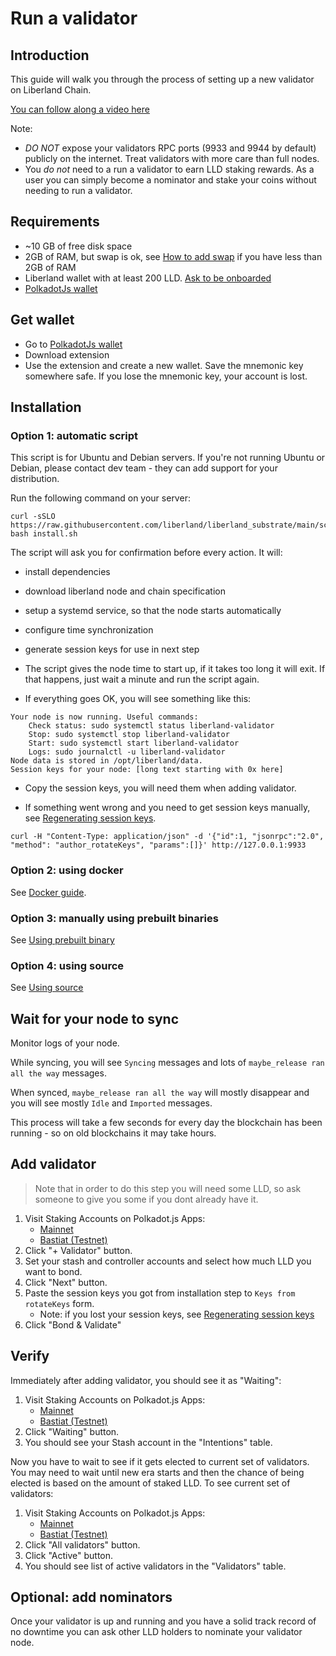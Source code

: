 # Run a validator

## Introduction

This guide will walk you through the process of setting up a new validator on Liberland Chain.

[You can follow along a video here](https://www.youtube.com/watch?v=dV0fK1eqSZY)

Note:
* *DO NOT* expose your validators RPC ports (9933 and 9944 by default) publicly on the internet. Treat validators with more care than full nodes.
* You *do not* need to a run a validator to earn LLD staking rewards. As a user you can simply become a nominator and stake your coins without needing to run a validator.

## Requirements

* ~10 GB of free disk space
* 2GB of RAM, but swap is ok, see [How to add swap](https://www.cloudsigma.com/adding-swap-space-on-ubuntu-20-04-a-tutorial/) if you have less than 2GB of RAM
* Liberland wallet with at least 200 LLD. [Ask to be onboarded](https://matrix.to/#/#liberland-node:matrix.org)
* [PolkadotJs wallet](https://polkadot.js.org/extension/)

## Get wallet
* Go to [PolkadotJs wallet](https://polkadot.js.org/extension/)
* Download extension
* Use the extension and create a new wallet. Save the mnemonic key somewhere safe. If you lose the mnemonic key, your account is lost.

## Installation
### Option 1: automatic script

This script is for Ubuntu and Debian servers. If you're not running Ubuntu or Debian, please contact dev team - they can add support for your distribution.

Run the following command on your server:
```
curl -sSLO https://raw.githubusercontent.com/liberland/liberland_substrate/main/scripts/install/install.sh
bash install.sh
```

The script will ask you for confirmation before every action. It will:
* install dependencies
* download liberland node and chain specification
* setup a systemd service, so that the node starts automatically
* configure time synchronization
* generate session keys for use in next step

* The script gives the node time to start up, if it takes too long it will exit. If that happens, just wait a minute and run the script again.

* If everything goes OK, you will see something like this:

```
Your node is now running. Useful commands:
	Check status: sudo systemctl status liberland-validator
	Stop: sudo systemctl stop liberland-validator
	Start: sudo systemctl start liberland-validator
	Logs: sudo journalctl -u liberland-validator
Node data is stored in /opt/liberland/data.
Session keys for your node: [long text starting with 0x here]
```

* Copy the session keys, you will need them when adding validator.

* If something went wrong and you need to get session keys manually, see [Regenerating session keys](./regenerate_session_keys.md).

```
curl -H "Content-Type: application/json" -d '{"id":1, "jsonrpc":"2.0", "method": "author_rotateKeys", "params":[]}' http://127.0.0.1:9933
```

### Option 2: using docker

See [Docker guide](../dev/docker.md).

### Option 3: manually using prebuilt binaries

See [Using prebuilt binary](./using_prebuilt_binary.md)

### Option 4: using source

See [Using source](./using_source.md)

## Wait for your node to sync

Monitor logs of your node.

While syncing, you will see `Syncing` messages and lots of `maybe_release ran all the way` messages.

When synced, `maybe_release ran all the way` will mostly disappear and you will see mostly `Idle` and `Imported` messages.

This process will take a few seconds for every day the blockchain has been running - so on old blockchains it may take hours.

## Add validator

> Note that in order to do this step you will need some LLD, so ask someone to give you some if you dont already have it.

1. Visit Staking Accounts on Polkadot.js Apps:
    * [Mainnet](https://polkadot.js.org/apps/?rpc=wss%3A%2F%2Fmainnet.liberland.org#/staking/actions)
    * [Bastiat (Testnet)](https://polkadot.js.org/apps/?rpc=wss%3A%2F%2Ftestchain.liberland.org#/staking/actions)
2. Click "+ Validator" button.
3. Set your stash and controller accounts and select how much LLD you want to bond.
4. Click "Next" button.
5. Paste the session keys you got from installation step to `Keys from rotateKeys` form.
    * Note: if you lost your session keys, see [Regenerating session keys](./regenerate_session_keys.md)
6. Click "Bond & Validate"

## Verify

Immediately after adding validator, you should see it as "Waiting":

1. Visit Staking Accounts on Polkadot.js Apps:
    * [Mainnet](https://polkadot.js.org/apps/?rpc=wss%3A%2F%2Fmainnet.liberland.org#/staking/actions)
    * [Bastiat (Testnet)](https://polkadot.js.org/apps/?rpc=wss%3A%2F%2Ftestchain.liberland.org#/staking/actions)
2. Click "Waiting" button.
3. You should see your Stash account in the "Intentions" table.

Now you have to wait to see if it gets elected to current set of validators. You may need to wait until new era starts and then the chance of being elected is based on the amount of staked LLD. To see current set of validators:

1. Visit Staking Accounts on Polkadot.js Apps:
    * [Mainnet](https://polkadot.js.org/apps/?rpc=wss%3A%2F%2Fmainnet.liberland.org#/staking/actions)
    * [Bastiat (Testnet)](https://polkadot.js.org/apps/?rpc=wss%3A%2F%2Ftestchain.liberland.org#/staking/actions)
2. Click "All validators" button.
2. Click "Active" button.
3. You should see list of active validators in the "Validators" table.

## Optional: add nominators
Once your validator is up and running and you have a solid track record of no downtime you can ask other LLD holders to nominate your validator node.
